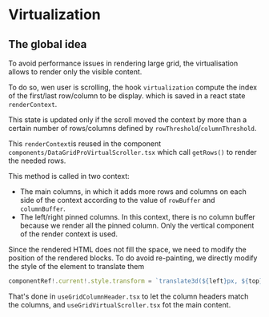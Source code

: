 # Virtualization

## The global idea

To avoid performance issues in rendering large grid, the virtualisation allows to render only the visible content.

To do so, wen user is scrolling, the hook `virtualization` compute the index of the first/last row/column to be display. which is saved in a react state `renderContext`.

This state is updated only if the scroll moved the context by more than a certain number of rows/columns defined by `rowThreshold`/`columnThreshold`.

This `renderContext`is reused in the component `components/DataGridProVirtualScroller.tsx` which call `getRows()` to render the needed rows.

This method is called in two context:

- The main columns, in which it adds more rows and columns on each side of the context according to the value of `rowBuffer` and `columnBuffer`.
- The left/right pinned columns. In this context, there is no column buffer because we render all the pinned column. Only the vertical component of the render context is used.

Since the rendered HTML does not fill the space, we need to modify the position of the rendered blocks. To do avoid re-painting, we directly modify the style of the element to translate them

```jsx
componentRef!.current!.style.transform = `translate3d(${left}px, ${top}px, 0px)`
```

That's done in `useGridColumnHeader.tsx` to let the column headers match the columns, and `useGridVirtualScroller.tsx` fot the main content.
